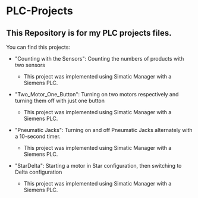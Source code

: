 # PLC-Projects
## This Repository is for my PLC projects files.

You can find this projects:

+ "Counting with the Sensors": Counting the numbers of products with two sensors
  + This project was implemented using Simatic Manager with a Siemens PLC.

+ "Two_Motor_One_Button": Turning on two motors respectively and turning them off with just one button 
  + This project was implemented using Simatic Manager with a Siemens PLC.
  
+ "Pneumatic Jacks": Turning on and off Pneumatic Jacks alternately with a 10-second timer.
  + This project was implemented using Simatic Manager with a Siemens PLC.

+ "StarDelta": Starting a motor in Star configuration, then switching to Delta configuration
  + This project was implemented using Simatic Manager with a Siemens PLC.

